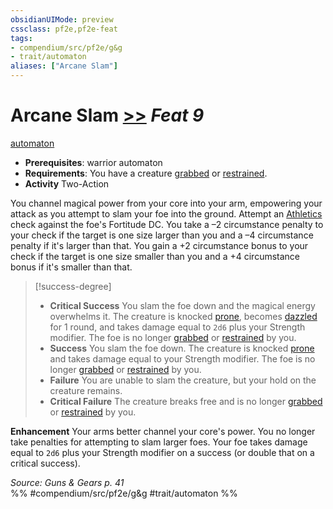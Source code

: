 ```yaml
---
obsidianUIMode: preview
cssclass: pf2e,pf2e-feat
tags:
- compendium/src/pf2e/g&g
- trait/automaton
aliases: ["Arcane Slam"]
---
```

# Arcane Slam  [>>](../../rules/core-rulebook/chapter-9-playing-the-game.md#Actions "Two-Action") *Feat 9*  
[automaton](../../rules/traits/automaton-g-g.md)  

- **Prerequisites**: warrior automaton
- **Requirements**: You have a creature [grabbed](../../rules/conditions.md#Grabbed) or [restrained](../../rules/conditions.md#Restrained).
- **Activity** Two-Action

You channel magical power from your core into your arm, empowering your attack as you attempt to slam your foe into the ground. Attempt an [Athletics](../skills.md#Athletics) check against the foe's Fortitude DC. You take a –2 circumstance penalty to your check if the target is one size larger than you and a –4 circumstance penalty if it's larger than that. You gain a +2 circumstance bonus to your check if the target is one size smaller than you and a +4 circumstance bonus if it's smaller than that.

> [!success-degree] 
> - **Critical Success** You slam the foe down and the magical energy overwhelms it. The creature is knocked [prone](../../rules/conditions.md#Prone), becomes [dazzled](../../rules/conditions.md#Dazzled) for 1 round, and takes damage equal to `2d6` plus your Strength modifier. The foe is no longer [grabbed](../../rules/conditions.md#Grabbed) or [restrained](../../rules/conditions.md#Restrained) by you.
> - **Success** You slam the foe down. The creature is knocked [prone](../../rules/conditions.md#Prone) and takes damage equal to your Strength modifier. The foe is no longer [grabbed](../../rules/conditions.md#Grabbed) or [restrained](../../rules/conditions.md#Restrained) by you.
> - **Failure** You are unable to slam the creature, but your hold on the creature remains.
> - **Critical Failure** The creature breaks free and is no longer [grabbed](../../rules/conditions.md#Grabbed) or [restrained](../../rules/conditions.md#Restrained) by you.

**Enhancement** Your arms better channel your core's power. You no longer take penalties for attempting to slam larger foes. Your foe takes damage equal to `2d6` plus your Strength modifier on a success (or double that on a critical success).

*Source: Guns & Gears p. 41*  
%% #compendium/src/pf2e/g&g #trait/automaton %%